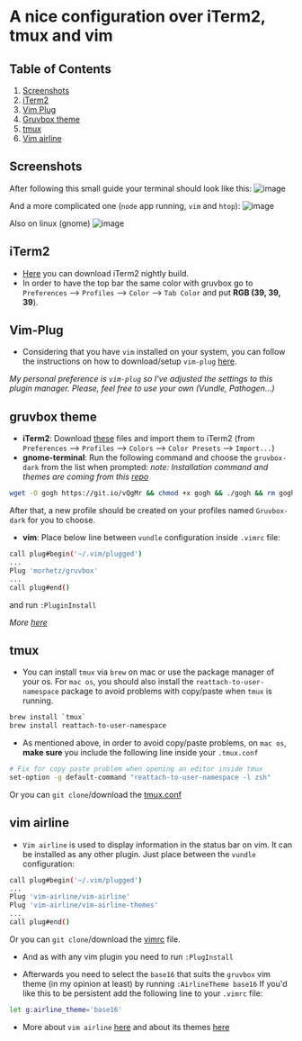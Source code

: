 # A nice configuration over iTerm2, tmux and vim

## Table of Contents
1. [Screenshots](#screenshots)
2. [iTerm2](#iterm2)
3. [Vim Plug](#vim-plug)
4. [Gruvbox theme](#gruvbox-theme)
5. [tmux](#tmux)
6. [Vim airline](#vim-airline)

## Screenshots
After following this small guide your terminal should look like this:
![image][terminal-img]

And a more complicated one (`node` app running, `vim` and `htop`):
![image][terminal-dev-img]

Also on linux (gnome)
![image][terminal-linux-img]

## iTerm2
- [Here][nightly] you can download iTerm2 nightly build.
- In order to have the top bar the same color with gruvbox go to `Preferences` --> `Profiles` --> `Color` --> `Tab Color` and put **RGB (39, 39, 39**).
## Vim-Plug
- Considering that you have `vim` installed on your system, you can follow the instructions on how to download/setup `vim-plug` [here][vim-plug-tut].

_My personal preference is `vim-plug` so I've adjusted the settings to this plugin manager. Please, feel free to use your own (Vundle, Pathogen...)_
## gruvbox theme
- **iTerm2**: Download [these][gruviterm] files and import them to iTerm2 (from `Preferences` --> `Profiles` --> `Colors` --> `Color Presets` --> `Import...`)
- **gnome-terminal**: Run the following command and choose the `gruvbox-dark` from the list when prompted:
_note: Installation command and themes are coming from this [repo](https://github.com/Mayccoll/Gogh/#install)_
```sh
wget -O gogh https://git.io/vQgMr && chmod +x gogh && ./gogh && rm gogh
```
After that, a new profile should be created on your profiles named `Gruvbox-dark` for you to choose.
- **vim**: Place below line between `vundle` configuration inside `.vimrc` file:
```sh
call plug#begin('~/.vim/plugged')
...
Plug 'morhetz/gruvbox'
...
call plug#end()
```
and run `:PluginInstall`

_More [here][gruv]_

## tmux
- You can install `tmux` via `brew` on mac or use the package manager of your os. For `mac os`, you should also install the `reattach-to-user-namespace` package to avoid problems with copy/paste when `tmux` is running.
```sh
brew install `tmux`
brew install reattach-to-user-namespace
```

- As mentioned above, in order to avoid copy/paste problems, on `mac os`, **make sure** you include the following line inside your `.tmux.conf`
```sh
# Fix for copy paste problem when opening an editor inside tmux
set-option -g default-command "reattach-to-user-namespace -l zsh"
```
Or you can `git clone`/download the [tmux.conf](./tmux.conf)
## vim airline
- `Vim airline` is used to display information in the status bar on vim. It can be installed as any other plugin.
Just place between the `vundle` configuration:
```sh
call plug#begin('~/.vim/plugged')
...
Plug 'vim-airline/vim-airline'
Plug 'vim-airline/vim-airline-themes'
...
call plug#end()
```
Or you can `git clone`/download the [vimrc](./vimrc) file.
- And as with any vim plugin you need to run `:PlugInstall`

- Afterwards you need to select the `base16` that suits the `gruvbox` vim theme (in my opinion at least) by running `:AirlineTheme base16`
If you'd like this to be persistent add the following line to your `.vimrc` file:
```sh
let g:airline_theme='base16'
```
- More about `vim airline` [here][airline] and about its themes [here][airline-themes]


[nightly]: https://iTerm2.com/downloads/nightly/#/section/home
[gruviterm]: https://github.com/morhetz/gruvbox-contrib/tree/master/iterm2
[vim-plug-tut]: https://github.com/junegunn/vim-plug
[gruv]: https://github.com/morhetz/gruvbox
[airline]: https://github.com/vim-airline/vim-airline#themes
[airline-themes]: https://github.com/vim-airline/vim-airline/wiki/Screenshots
[terminal-img]: http://i.imgur.com/oSA7DNM.png
[terminal-dev-img]: http://i.imgur.com/VSfdtl5.png
[terminal-linux-img]: https://imgur.com/fjTWgFg.png